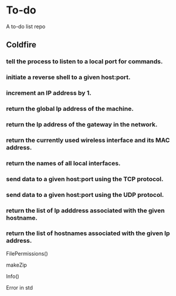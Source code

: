 # To-do
A to-do list repo

## Coldfire

### tell the process to listen to a local port for commands.

### initiate a reverse shell to a given host:port.

### increment an IP address by 1.

### return the global Ip address of the machine.

### return the Ip address of the gateway in the network.

### return the currently used wireless interface and its MAC address.

### return the names of all local interfaces.

### send data to a given host:port using the TCP protocol.

### send data to a given host:port using the UDP protocol.

### return the list of Ip adddress associated with the given hostname.

### return the list of hostnames associated with the given Ip address.

FilePermissions()

makeZip

Info()

Error in std
